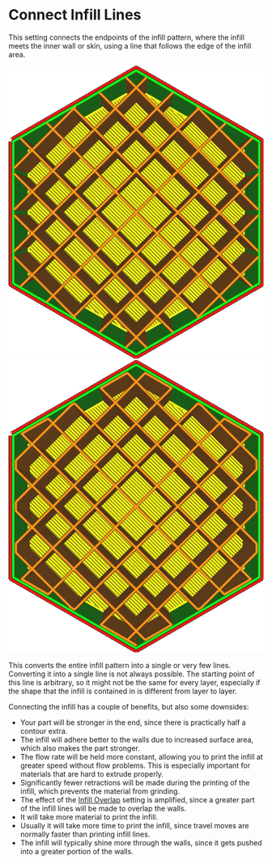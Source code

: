 Connect Infill Lines
====
This setting connects the endpoints of the infill pattern, where the infill meets the inner wall or skin, using a line that follows the edge of the infill area.

<!--screenshot {
"image_path": "infill_pattern_grid.png",
"models": [{"script": "hexagonal_prism.scad"}],
"camera_position": [0, 0, 180],
"settings": {
    "top_layers": 0,
    "infill_pattern": "grid"
},
"colours": 64
}-->
<!--screenshot {
"image_path": "zig_zaggify_infill_enabled.png",
"models": [{"script": "hexagonal_prism.scad"}],
"camera_position": [0, 0, 180],
"settings": {
    "top_layers": 0,
    "infill_pattern": "grid",
    "zig_zaggify_infill": true
},
"colours": 64
}-->
![No connected infill lines](images/infill_pattern_grid.png)
![Connected infill lines](images/zig_zaggify_infill_enabled.png)

This converts the entire infill pattern into a single or very few lines. Converting it into a single line is not always possible. The starting point of this line is arbitrary, so it might not be the same for every layer, especially if the shape that the infill is contained in is different from layer to layer.

Connecting the infill has a couple of benefits, but also some downsides:
* Your part will be stronger in the end, since there is practically half a contour extra.
* The infill will adhere better to the walls due to increased surface area, which also makes the part stronger.
* The flow rate will be held more constant, allowing you to print the infill at greater speed without flow problems. This is especially important for materials that are hard to extrude properly.
* Significantly fewer retractions will be made during the printing of the infill, which prevents the material from grinding.
* The effect of the [Infill Overlap](infill_overlap.md) setting is amplified, since a greater part of the infill lines will be made to overlap the walls.
* It will take more material to print the infill.
* Usually it will take more time to print the infill, since travel moves are normally faster than printing infill lines.
* The infill will typically shine more through the walls, since it gets pushed into a greater portion of the walls.